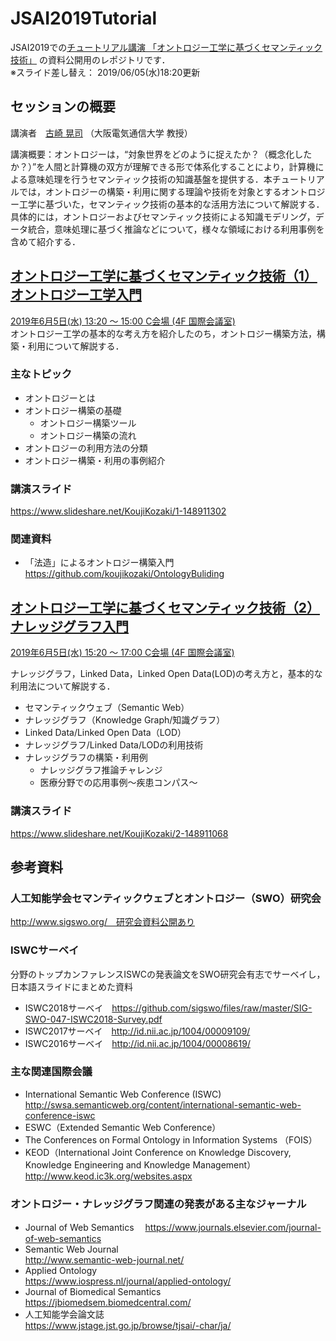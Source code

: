 # JSAI2019Tutorial
JSAI2019での[チュートリアル講演 「オントロジー工学に基づくセマンティック技術」](https://www.ai-gakkai.or.jp/jsai2019/tutorial) の資料公開用のレポジトリです．  
※スライド差し替え： 2019/06/05(水)18:20更新

## セッションの概要
講演者　[古崎 晃司](https://www.osakac.ac.jp/labs/kozaki/) （大阪電気通信大学 教授）  
  
講演概要：オントロジーは，“対象世界をどのように捉えたか？（概念化したか？）”を人間と計算機の双方が理解できる形で体系化することにより，計算機による意味処理を行うセマンティック技術の知識基盤を提供する．本チュートリアルでは，オントロジーの構築・利用に関する理論や技術を対象とするオントロジー工学に基づいた，セマンティック技術の基本的な活用方法について解説する．具体的には，オントロジーおよびセマンティック技術による知識モデリング，データ統合，意味処理に基づく推論などについて，様々な領域における利用事例を含めて紹介する．

## [オントロジー工学に基づくセマンティック技術（1）オントロジー工学入門](https://www.slideshare.net/KoujiKozaki/1-148911302)
[2019年6月5日(水) 13:20 〜 15:00 C会場 (4F 国際会議室)](https://confit.atlas.jp/guide/event/jsai2019/session/2C03-01/tables?WJfjypLciB)  
オントロジー工学の基本的な考え方を紹介したのち，オントロジー構築方法，構築・利用について解説する．
### 主なトピック
- オントロジーとは
- オントロジー構築の基礎
  - オントロジー構築ツール
  - オントロジー構築の流れ
- オントロジーの利用方法の分類
- オントロジー構築・利用の事例紹介

### 講演スライド
https://www.slideshare.net/KoujiKozaki/1-148911302

### 関連資料
- 「法造」によるオントロジー構築入門 https://github.com/koujikozaki/OntologyBuliding


##  [オントロジー工学に基づくセマンティック技術（2）ナレッジグラフ入門](https://www.slideshare.net/KoujiKozaki/2-148911068)   
[2019年6月5日(水) 15:20 〜 17:00 C会場 (4F 国際会議室)  ](https://confit.atlas.jp/guide/event/jsai2019/session/2C04-01/tables?WJfjypLciB)  

  
ナレッジグラフ，Linked Data，Linked Open Data(LOD)の考え方と，基本的な利用法について解説する．  
- セマンティックウェブ（Semantic Web）
- ナレッジグラフ（Knowledge Graph/知識グラフ）
- Linked Data/Linked Open Data（LOD）
- ナレッジグラフ/Linked Data/LODの利用技術
- ナレッジグラフの構築・利用例
  - ナレッジグラフ推論チャレンジ
  - 医療分野での応用事例～疾患コンパス～


### 講演スライド
https://www.slideshare.net/KoujiKozaki/2-148911068

## 参考資料
### 人工知能学会セマンティックウェブとオントロジー（SWO）研究会  
http://www.sigswo.org/　研究会資料公開あり  
### ISWCサーベイ  
分野のトップカンファレンスISWCの発表論文をSWO研究会有志でサーベイし，日本語スライドにまとめた資料  
- ISWC2018サーベイ　https://github.com/sigswo/files/raw/master/SIG-SWO-047-ISWC2018-Survey.pdf
- ISWC2017サーベイ　http://id.nii.ac.jp/1004/00009109/
- ISWC2016サーベイ　http://id.nii.ac.jp/1004/00008619/

### 主な関連国際会議
- International Semantic Web Conference (ISWC)  
http://swsa.semanticweb.org/content/international-semantic-web-conference-iswc
- ESWC（Extended Semantic Web Conference）
- The Conferences on Formal Ontology in Information Systems （FOIS）
- KEOD（International Joint Conference on Knowledge Discovery, Knowledge Engineering and Knowledge Management）  
http://www.keod.ic3k.org/websites.aspx

### オントロジー・ナレッジグラフ関連の発表がある主なジャーナル
- Journal of Web Semantics　 
https://www.journals.elsevier.com/journal-of-web-semantics
- Semantic Web Journal    
http://www.semantic-web-journal.net/
- Applied Ontology  
https://www.iospress.nl/journal/applied-ontology/
- Journal of Biomedical Semantics  
https://jbiomedsem.biomedcentral.com/
- 人工知能学会論文誌  
https://www.jstage.jst.go.jp/browse/tjsai/-char/ja/






